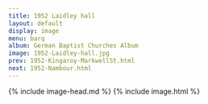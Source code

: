 ```yaml
---
title: 1952 Laidley hall
layout: default
display: image
menu: barq
album: German Baptist Churches Album
image: 1952-Laidley-hall.jpg
prev: 1952-Kingaroy-MarkwellSt.html
next: 1952-Nambour.html
---
```

{% include image-head.md %}
{% include image.html %}